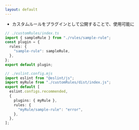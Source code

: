 ```yaml
---
layout: default
---
```


<style scoped>
.slidev-vclick-hidden {
  display: none;
}

.small-code {
  .slidev-code {
    font-size: 0.75rem !important;
    line-height: 0rem !important;
    width: 400px !important;
  }
}
</style>

<div class="_bullet">

- カスタムルールをプラグインとして公開することで、使用可能に

</div>

<v-drag-arrow pos="365,290,119,69"/>

<div class="mt-5 flex justify-around small-code">

```ts
// ./customRules/index.ts
import { sampleRule } from "./rules/sample-rule";
const plugin = {
  rules: {
    "sample-rule": sampleRule,
  },
};
export default plugin;
```

<div class="mt-40">

```ts
// ./eslint.config.mjs
import eslint from "@eslint/js";
import myRule from "./customRules/dist/index.js";
export default [
  eslint.configs.recommended,
  {
    plugins: { myRule },
    rules: {
      "myRule/sample-rule": "error",
    },
  },
];
```

</div>

</div>

<!--
また、開発したカスタムルールは、プラグインとしてプロジェクト内外に公開することで、設定ファイルに追加できるようになります。  

より具体的な例で見てみます。  
-->
